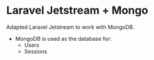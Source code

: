 # Laravel Jetstream + Mongo

Adapted Laravel Jetstream to work with MongoDB.

- MongoDB is used as the database for:
  - Users
  - Sessions